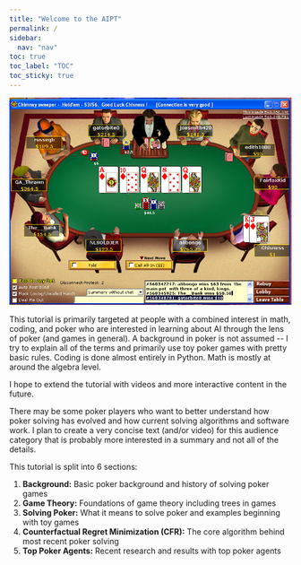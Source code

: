 ```yaml
---
title: "Welcome to the AIPT"
permalink: /
sidebar:
  nav: "nav"
toc: true
toc_label: "TOC"
toc_sticky: true
---
```


![Party Poker](./assets/images/royal.jpg)

This tutorial is primarily targeted at people with a combined interest in math, coding, and poker who are interested in learning about AI through the lens of poker (and games in general).  A background in poker is not assumed -- I try to explain all of the terms and primarily use toy poker games with pretty basic rules. Coding is done almost entirely in Python. Math is mostly at around the algebra level. 

I hope to extend the tutorial with videos and more interactive content in the future. 

There may be some poker players who want to better understand how poker solving has evolved and how current solving algorithms and software work. I plan to create a very concise text (and/or video) for this audience category that is probably more interested in a summary and not all of the details. 

This tutorial is split into 6 sections: 
1. **Background:** Basic poker background and history of solving poker games
2. **Game Theory:** Foundations of game theory including trees in games
3. **Solving Poker:** What it means to solve poker and examples beginning with toy games
4. **Counterfactual Regret Minimization (CFR):** The core algorithm behind most recent poker solving
5. **Top Poker Agents:** Recent research and results with top poker agents
<!-- 6. **Other Topics:** Multiplayer games, other games, and decision making lessons -->
